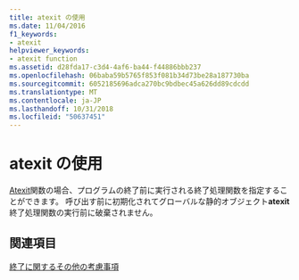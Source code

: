 ```yaml
---
title: atexit の使用
ms.date: 11/04/2016
f1_keywords:
- atexit
helpviewer_keywords:
- atexit function
ms.assetid: d28fda17-c3d4-4af6-ba44-f44886bbb237
ms.openlocfilehash: 06baba59b5765f853f081b34d73be28a187730ba
ms.sourcegitcommit: 6052185696adca270bc9bdbec45a626dd89cdcdd
ms.translationtype: MT
ms.contentlocale: ja-JP
ms.lasthandoff: 10/31/2018
ms.locfileid: "50637451"
---
```

# <a name="using-atexit"></a>atexit の使用

[Atexit](../c-runtime-library/reference/atexit.md)関数の場合、プログラムの終了前に実行される終了処理関数を指定することができます。 呼び出す前に初期化されてグローバルな静的オブジェクト**atexit**終了処理関数の実行前に破棄されません。

## <a name="see-also"></a>関連項目

[終了に関するその他の考慮事項](../cpp/additional-termination-considerations.md)